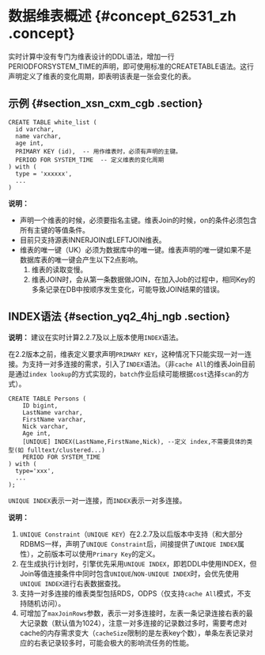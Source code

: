 # 数据维表概述 {#concept_62531_zh .concept}

实时计算中没有专门为维表设计的DDL语法，增加一行PERIODFORSYSTEM\_TIME的声明，即可使用标准的CREATETABLE语法。这行声明定义了维表的变化周期，即表明该表是一张会变化的表。

## 示例 {#section_xsn_cxm_cgb .section}

```language-sql
CREATE TABLE white_list (
  id varchar,
  name varchar,
  age int,
  PRIMARY KEY (id),  -- 用作维表时，必须有声明的主键。
  PERIOD FOR SYSTEM_TIME  -- 定义维表的变化周期
) with (
  type = 'xxxxxx',
  ...
)

```

**说明：** 

-   声明一个维表的时候，必须要指名主键。维表Join的时候，on的条件必须包含所有主键的等值条件。
-   目前只支持源表INNERJOIN或LEFTJOIN维表。
-   维表的唯一键（UK）必须为数据库中的唯一键。维表声明的唯一键如果不是数据库表的唯一键会产生以下2点影响。
    1.  维表的读取变慢。
    2.  维表JOIN时，会从第一条数据做JOIN，在加入Job的过程中，相同Key的多条记录在DB中按顺序发生变化，可能导致JOIN结果的错误。

## INDEX语法 {#section_yq2_4hj_ngb .section}

**说明：** 建议在实时计算2.2.7及以上版本使用`INDEX`语法。

在2.2版本之前，维表定义要求声明`PRIMARY KEY`，这种情况下只能实现一对一连接。为支持一对多连接的需求，引入了`INDEX`语法。（非`cache All`的维表Join目前是通过`index lookup`的方式实现的，`batch`作业后续可能根据`cost`选择`scan`的方式）。

```language-sql
CREATE TABLE Persons (
    ID bigint,
    LastName varchar,
    FirstName varchar,
    Nick varchar,
    Age int,
    [UNIQUE] INDEX(LastName,FirstName,Nick), --定义 index,不需要具体的类型(如 fulltext/clustered...)
    PERIOD FOR SYSTEM_TIME
) with (
  type='xxx',
  ...
);
```

`UNIQUE INDEX`表示一对一连接，而`INDEX`表示一对多连接。

**说明：** 

1.  `UNIQUE Constraint`（`UNIQUE KEY`）在2.2.7及以后版本中支持（和大部分RDBMS一样，声明了`UNIQUE Constraint`后，间接提供了`UNIQUE INDEX`属性），之前版本可以使用`Primary Key`的定义。
2.  在生成执行计划时，引擎优先采用`UNIQUE INDEX`，即若DDL中使用INDEX，但Join等值连接条件中同时包含`UNIQUE`/`NON-UNIQUE INDEX`时，会优先使用`UNIQUE INDEX`进行右表数据查找。
3.  支持一对多连接的维表类型包括RDS，ODPS（仅支持`cache All`模式，不支持随机访问）。
4.  可增加了`maxJoinRows`参数，表示一对多连接时，左表一条记录连接右表的最大记录数（默认值为1024），注意一对多连接的记录数过多时，需要考虑对cache的内存需求变大（`cacheSize`限制的是左表key个数），单条左表记录对应的右表记录较多时，可能会极大的影响流任务的性能。

